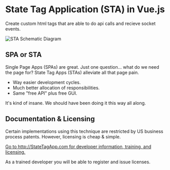 # State Tag Application (STA) in Vue.js
Create custom html tags that are able to do api calls and recieve socket events.

![STA Schematic Diagram](https://trafficjam.io/glide-public/HD/user-7/State_Tag_App_STA_Schematic.png?w=750)

## SPA or STA
Single Page Apps (SPAs) are great.  Just one question... what do we need the page for?  State Tag Apps (STAs) alleviate all that page pain.

- Way easier development cycles.
- Much better allocation of responsibilities.
- Same "free API" plus free GUI.

It's kind of insane.  We should have been doing it this way all along.

## Documentation & Licensing
Certain implementations using this technique are restricted by US business process patents.  However, licensing is cheap & simple.

[Go to http://StateTagApp.com for developer information, training, and licensing.](https://StateTagApp.com)

As a trained developer you will be able to register and issue licenses.
